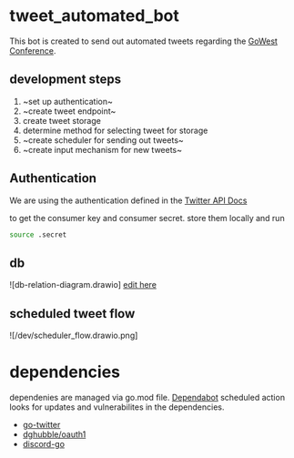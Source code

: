 # tweet_automated_bot

This bot is created to send out automated tweets regarding the [GoWest Conference](https://gowestconf.com). 

## development steps

1. ~set up authentication~
1. ~create tweet endpoint~
1. create tweet storage
1. determine method for selecting tweet for storage
1. ~create scheduler for sending out tweets~
1. ~create input mechanism for new tweets~

## Authentication

We are using the authentication defined in the [Twitter API Docs](https://developer.twitter.com/en/docs/authentication)

to get the consumer key and consumer secret. store them locally and run
```bash
source .secret
```

## db
![db-relation-diagram.drawio]
[edit here](https://app.diagrams.net/#HSoypete%2Ftweet_automated_bot%2Fsoypete-new-bot%2Fdb-relation-diagram.drawio)

## scheduled tweet flow
![/dev/scheduler_flow.drawio.png]

# dependencies

dependenies are managed via go.mod file. [Dependabot](https://github.com/dependabot) scheduled action looks for updates and vulnerabilites in the dependencies.
- [go-twitter](https://github.com/dghubble/go-twitter)
- [dghubble/oauth1](https://github.com/dghubble/oauth1)
- [discord-go](https://github.com/bwmarrin/discordgo)
